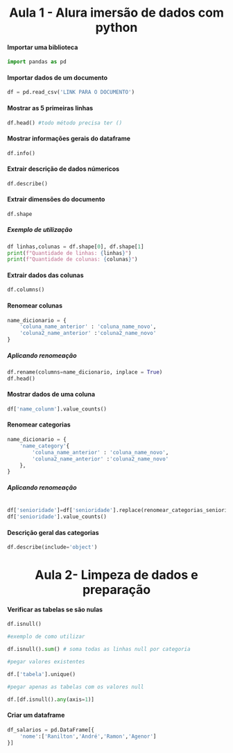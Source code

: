<center>

# Aula 1 - Alura imersão de dados com python</h1>

</center>

<h4> Importar uma biblioteca</h4>

```python
import pandas as pd
```

<h4> Importar dados de um documento</h4>

```python
df = pd.read_csv('LINK PARA O DOCUMENTO')
```

<h4> Mostrar as 5 primeiras linhas </h4>

```python
df.head() #todo método precisa ter ()
```

<h4> Mostrar informações gerais do dataframe</h4>

```python
df.info()
```
<h4> Extrair descrição de dados númericos</h4>

```python
df.describe()
```
<h4> Extrair dimensões do documento</h4>

```python
df.shape
```
<h5>Exemplo de utilização</h5>

```python
df linhas,colunas = df.shape[0], df.shape[1]
print(f"Quantidade de linhas: {linhas}")
print(f"Quantidade de colunas: {colunas}")
```
<h4> Extrair dados das colunas</h4>

```python
df.columns()
```

<h4> Renomear colunas</h4>

```python
name_dicionario = {
    'coluna_name_anterior' : 'coluna_name_novo',
    'coluna2_name_anterior' :'coluna2_name_novo'
}
```

<h5>Aplicando renomeação</h5>

```python
df.rename(columns=name_dicionario, inplace = True)
df.head()
```
<h4>Mostrar dados de uma coluna</h4>

```python
df['name_colunm'].value_counts()
```
<h4> Renomear categorias</h4>

```python
name_dicionario = {
    'name_category'{
        'coluna_name_anterior' : 'coluna_name_novo',
        'coluna2_name_anterior' :'coluna2_name_novo'
    },
}
```

<h5>Aplicando renomeação</h5>

```python

df['senioridade']=df['senioridade'].replace(renomear_categorias_senioridade['senioridade'])
df['senioridade'].value_counts()
```
<h4> Descrição geral das categorias </h4>

```python
df.describe(include='object')

```
<center>

# Aula 2- Limpeza de dados e preparação

</center>

<h4> Verificar as tabelas se são nulas</h4>

```python
df.isnull()

#exemplo de como utilizar

df.isnull().sum() # soma todas as linhas null por categoria

#pegar valores existentes

df.['tabela'].unique()

#pegar apenas as tabelas com os valores null

df.[df.isnull().any(axis=1)]

```

<h4> Criar um dataframe</h4>

```python
df_salarios = pd.DataFrame[{
    'nome':['Ranilton','André','Ramon','Agenor']
}]

```